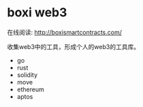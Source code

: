 # boxi web3

在线阅读: http://boxismartcontracts.com/

收集web3中的工具，形成个人的web3的工具库。

- go
- rust
- solidity
- move
- ethereum
- aptos